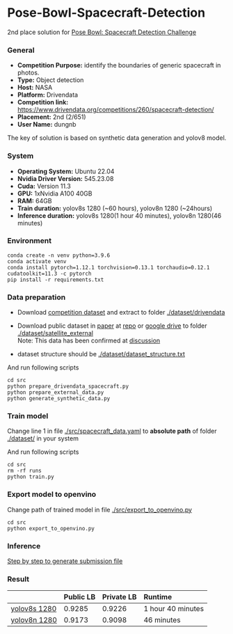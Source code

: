 # Pose-Bowl-Spacecraft-Detection

2nd place solution for [Pose Bowl: Spacecraft Detection Challenge](https://www.drivendata.org/competitions/260/spacecraft-detection/leaderboard/)

### General
* **Competition Purpose:** identify the boundaries of generic spacecraft in photos.
* **Type:** Object detection
* **Host:** NASA
* **Platform:** Drivendata
* **Competition link:** https://www.drivendata.org/competitions/260/spacecraft-detection/
* **Placement:** 2nd (2/651)
* **User Name:** dungnb

The key of solution is based on synthetic data generation and yolov8 model.

### System
* **Operating System:** Ubuntu 22.04
* **Nvidia Driver Version:** 545.23.08
* **Cuda:** Version 11.3
* **GPU:** 1xNvidia A100 40GB
* **RAM:** 64GB
* **Train duration:** yolov8s 1280 (~60 hours), yolov8n 1280 (~24hours)
* **Inference duration:** yolov8s 1280(1 hour 40 minutes), yolov8n 1280(46 minutes)

### Environment
```shell
conda create -n venv python=3.9.6
conda activate venv
conda install pytorch=1.12.1 torchvision=0.13.1 torchaudio=0.12.1 cudatoolkit=11.3 -c pytorch
pip install -r requirements.txt
```

### Data preparation
- Download [competition dataset](https://www.drivendata.org/competitions/260/spacecraft-detection/data/) and extract to folder [./dataset/drivendata](dataset/drivendata)
- Download public dataset in [paper](https://openaccess.thecvf.com/content/CVPR2021W/AI4Space/papers/Dung_A_Spacecraft_Dataset_for_Detection_Segmentation_and_Parts_Recognition_CVPRW_2021_paper.pdf) at [repo](https://github.com/Yurushia1998/SatelliteDataset) or [google drive](https://drive.google.com/drive/u/0/folders/1Q1wR9aBFCyeFEYa3wwyXNu9wk_fZdzUm) to folder [./dataset/satellite_external](dataset/satellite_external)\
Note: This data has been confirmed at [discussion](https://community.drivendata.org/t/external-dataset-use-detection-track/10642)

- dataset structure should be [./dataset/dataset_structure.txt](dataset/dataset_structure.txt)

And run following scripts

```shell
cd src
python prepare_drivendata_spacecraft.py
python prepare_external_data.py
python generate_synthetic_data.py
```

### Train model
Change line 1 in file [./src/spacecraft_data.yaml](https://github.com/dungnb1333/Pose-Bowl-Spacecraft-Detection/blob/main/src/spacecraft_data.yaml?plain=1#L1) to **absolute path** of folder [./dataset/](dataset) in your system

And run following scripts
```shell
cd src
rm -rf runs
python train.py
```
### Export model to openvino
Change path of trained model in file [./src/export_to_openvino.py](src/export_to_openvino.py)
```shell
cd src
python export_to_openvino.py
```

### Inference
[Step by step to generate submission file](inference/README.md)

### Result
|              | Public LB | Private LB | Runtime |
| :----------- | :---- | :---- | :---- |
| [yolov8s 1280](https://github.com/dungnb1333/Pose-Bowl-Spacecraft-Detection/releases/download/V1.0/yolov8s_1280.zip) | 0.9285 | 0.9226 | 1 hour 40 minutes |
| [yolov8n 1280](https://github.com/dungnb1333/Pose-Bowl-Spacecraft-Detection/releases/download/V1.0/yolov8n_1280.zip) | 0.9173 | 0.9098 | 46 minutes |

